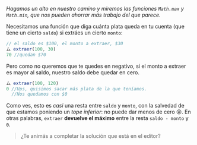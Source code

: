 _Hagamos un alto en nuestro camino y miremos las funciones `Math.max` y `Math.min`, que nos pueden ahorrar más trabajo del que parece_.

Necesitamos una función que diga cuánta plata queda en tu cuenta (que tiene un cierto `saldo`) si extráes un cierto `monto`: 

```javascript
// el saldo es $100, el monto a extraer, $30
ム extraer(100, 30) 
70 //quedan $70 
```

Pero como no queremos que te quedes en negativo, si el monto a extraer es mayor al saldo, nuestro saldo debe quedar en cero. 

```javascript
ム extraer(100, 120)
0 //Ups, quisimos sacar más plata de la que teníamos. 
  //Nos quedamos con $0
```

Como ves, esto es _casi_ una resta entre `saldo` y `monto`, con la salvedad de que estamos poniendo un _tope inferior_: no puede dar menos de cero :open_mouth:. En otras palabras, `extraer` **devuelve el máximo** entre la resta `saldo - monto`  y `0`. 

> ¿Te animás a completar la solución que está en el editor?
> 
